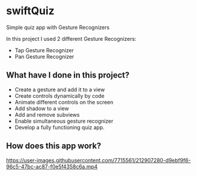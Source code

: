 # swiftQuiz
Simple quiz app with Gesture Recognizers

In this project I used 2 different Gesture Recognizers:
- Tap Gesture Recognizer
- Pan Gesture Recognizer

## What have I done in this project?

- Create a gesture and add it to a view
- Create controls dynamically by code
- Animate different controls on the screen
- Add shadow to a view 
- Add and remove subviews
- Enable simultaneous gesture recognizer 
- Develop a fully functioning quiz app. 

## How does this app work?

https://user-images.githubusercontent.com/7715561/212907280-d9ebf9f6-96c5-47bc-ac87-f0e5f4358c6a.mp4

